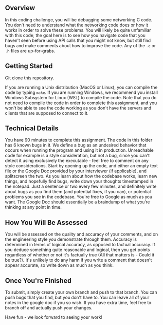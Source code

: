 ## Overview

In this coding challenge, you will be debugging some networking C code. You don't need to understand what the networking code does or how it works in order to solve these problems. You will likely be quite unfamiliar with this code; the goal here is to see how you navigate code that you haven't seen before using API calls that you might not know, but still find bugs and make comments about how to improve the code. Any of the `.c` or `.h` files are up-for-grabs.

## Getting Started

Git clone this repository.

If you are running a Unix distribution (MacOS or Linux), you can compile the code by typing ```make```. If you are running Windows, we recommend you install Windows Subsystem for Linux (WSL) to compile the code. Note that you do not need to compile the code in order to complete this assignment, and you won't be able to see the code working as you don't have the servers and clients that are supposed to connect to it.

## Technical Details

You have 90 minutes to complete this assignment. The code in this folder has 6 known bugs in it. We define a bug as an undesired behavior that occurs when running the program and using it in production. Unreachable code for example is a style consideration, but not a bug, since you can't detect it using exclusively the executable - feel free to comment on any style considerations. Start by opening up the code, and either an empty text file or the Google Doc provided by your interviewer (if applicable), and splitscreen the two. As you learn about how the codebase works, learn new things, and hopefully find bugs, write down your thoughts timestamped in the notepad. Just a sentence or two every few minutes, and definitely write about bugs as you find them (and potential fixes, if you can), or potential problems you see in the codebase. You're free to Google as much as you want. The Google Doc should essentially be a braindump of what you're thinking at any point in time.

## How You Will Be Assessed

You will be assessed on the quality and accuracy of your comments, and on the engineering style you demonstrate through them. Accuracy is determined in terms of logical accuracy, as opposed to factual accuracy. If you deduce something quite reasonable and logical, then you get points regardless of whether or not it's factually true (All that matters is - Could it be true?). It's unlikely to do any harm if you write a comment that doesn't appear accurate, so write down as much as you think.

## Once You're Finished

To submit, simply create your own branch and push to that branch. You can push bugs that you find, but you don't have to. You can leave all of your notes in the google doc if you so wish. If you have extra time, feel free to branch off and actually push your changes.

Have fun - we look forward to seeing your work!

